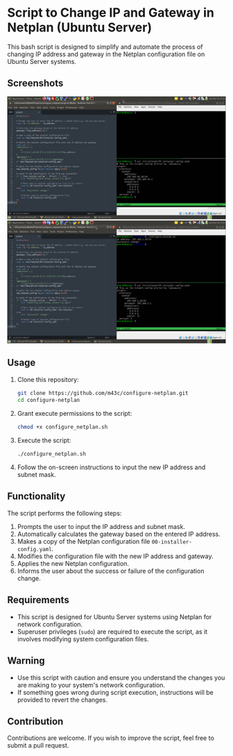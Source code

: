 # Script to Change IP and Gateway in Netplan (Ubuntu Server)

This bash script is designed to simplify and automate the process of changing IP address and gateway in the Netplan configuration file on Ubuntu Server systems.

## Screenshots
![Pre](https://github.com/m43c/configure-netplan/blob/main/screenshots/pre.png?raw=true)
![Pos](https://github.com/m43c/configure-netplan/blob/main/screenshots/pos.png?raw=true)

## Usage

1. Clone this repository:
    ```bash
    git clone https://github.com/m43c/configure-netplan.git
    cd configure-netplan
    ```
2. Grant execute permissions to the script:
    ```bash
    chmod +x configure_netplan.sh
    ```
3. Execute the script:
    ```bash
    ./configure_netplan.sh
    ```
4. Follow the on-screen instructions to input the new IP address and subnet mask.

## Functionality

The script performs the following steps:

1. Prompts the user to input the IP address and subnet mask.
2. Automatically calculates the gateway based on the entered IP address.
3. Makes a copy of the Netplan configuration file `00-installer-config.yaml`.
4. Modifies the configuration file with the new IP address and gateway.
5. Applies the new Netplan configuration.
6. Informs the user about the success or failure of the configuration change.

## Requirements

- This script is designed for Ubuntu Server systems using Netplan for network configuration.
- Superuser privileges (`sudo`) are required to execute the script, as it involves modifying system configuration files.

## Warning

- Use this script with caution and ensure you understand the changes you are making to your system's network configuration.
- If something goes wrong during script execution, instructions will be provided to revert the changes.

## Contribution

Contributions are welcome. If you wish to improve the script, feel free to submit a pull request.
